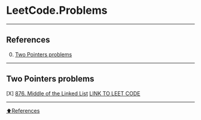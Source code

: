 # LeetCode.Problems
----

## References

0. [Two Pointers problems](#Two-Pointers-problems)

----

## Two Pointers problems

[X] [876. Middle of the Linked List](TwoPointers/876_MiddleOfTheLinkedList.ipynb) [LINK TO LEET CODE](https://leetcode.com/problems/middle-of-the-linked-list/)

----
[:arrow_up:References](#References)

